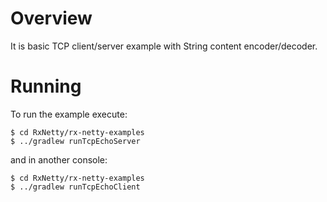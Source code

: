 Overview
========

It is basic TCP client/server example with String content encoder/decoder.

Running
=======

To run the example execute:

```
$ cd RxNetty/rx-netty-examples
$ ../gradlew runTcpEchoServer
```

and in another console:

```
$ cd RxNetty/rx-netty-examples
$ ../gradlew runTcpEchoClient
```

